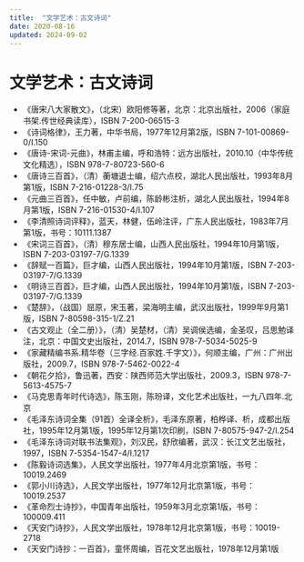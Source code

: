 ```yaml
---
title:  "文学艺术：古文诗词"
date: 2020-08-16
updated: 2024-09-02
---
```


# 文学艺术：古文诗词 #

- 《唐宋八大家散文》，（北宋）欧阳修等著，北京：北京出版社，2006（家庭书架.传世经典读库），ISBN 7-200-06515-3
- 《诗词格律》，王力著，中华书局，1977年12月第2版，ISBN 7-101-00869-0/I.150
- 《唐诗-宋词-元曲》，林甫主编，呼和浩特：远方出版社，2010.10（中华传统文化精选），ISBN 978-7-80723-560-6
- 《唐诗三百首》，（清）蘅塘退士编，绍六点校，湖北人民出版社，1993年8月第1版，ISBN 7-216-01228-3/I.75
- 《元曲三百首》，任中敏，卢前编，陈龄彬注析，湖北人民出版社，1994年8月第1版，ISBN 7-216-01530-4/I.107
- 《李清照诗词评释》，蓝天，林健，伍岭注评，广东人民出版社，1983年7月第1版，书号：10111.1387
- 《宋词三百首》，（清）穆东居士编，山西人民出版社，1994年10月第1版，ISBN 7-203-03197-7/G.1339
- 《辞赋一百篇》，巨才编，山西人民出版社，1994年10月第1版，ISBN 7-203-03197-7/G.1339
- 《明诗三百首》，巨才编，山西人民出版社，1994年10月第1版，ISBN 7-203-03197-7/G.1339
- 《楚辞》，（战国）屈原，宋玉著，梁海明主编，武汉出版社，1999年9月第1版，ISBN 7-80598-315-1/Z.21
- 《古文观止（全二册）》，（清）吴楚材，（清）吴调侯选编，金圣叹，吕思勉译注，北京：中国文史出版社，2014.7，ISBN 978-7-5034-5025-9
- 《家藏精编书系.精华卷（三字经.百家姓.千字文）》，何顺主编，广州：广州出版社，2009.7，ISBN 978-7-5462-0022-4
- 《朝花夕拾》，鲁迅著，西安：陕西师范大学出版社，2009.3，ISBN 978-7-5613-4575-7
- 《马克思青年时代诗选》，陈玉刚，陈玢译，文化艺术出版社，一九八四年.北京
- 《毛泽东诗词全集（91首）全译全析》，毛泽东原著，柏桦译、析，成都出版社，1995年12月第1版，1995年12月第1次印刷，ISBN 7-80575-947-2/I.254
- 《毛泽东诗词对联书法集观》，刘汉民，舒欣编著，武汉：长江文艺出版社，1997，ISBN 7-5354-1547-4/I.1217
- 《陈毅诗词选集》，人民文学出版社，1977年4月北京第1版，书号：10019.2469
- 《郭小川诗选》，人民文学出版社，1977年12月北京第1版，书号：10019.2537
- 《革命烈士诗抄》，中国青年出版社，1959年3月北京第1版，书号：100009.411
- 《天安门诗抄》，人民文学出版社，1978年12月北京第1版，书号：10019-2718
- 《天安门诗抄：一百首》，童怀周编，百花文艺出版社，1978年12月第1版